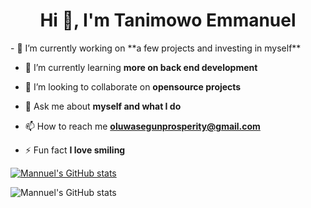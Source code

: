 <h1 align="center">Hi 👋, I'm Tanimowo Emmanuel</h1>
- 🔭 I’m currently working on **a few projects and investing in myself**

- 🌱 I’m currently learning **more on back end development**

- 👯 I’m looking to collaborate on **opensource projects**

- 💬 Ask me about **myself and what I do**

- 📫 How to reach me **oluwasegunprosperity@gmail.com**

- ⚡ Fun fact **I love smiling**

[![Mannuel's GitHub stats](https://github-readme-stats.vercel.app/api?username=Mannuel25)](https://github.com/anuraghazra/github-readme-stats)

![Mannuel's GitHub stats](https://github-readme-stats.vercel.app/api?username=anuraghazra&show_icons=true&theme=cobalt)



